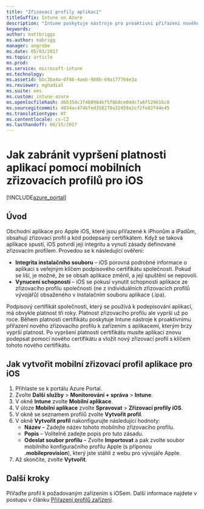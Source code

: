 ```yaml
---
title: "Zřizovací profily aplikací"
titleSuffix: Intune on Azure
description: "Intune poskytuje nástroje pro proaktivní přiřazení nového zřizovacího profilu k zařízením s aplikacemi, kterým brzy vyprší platnost."
keywords: 
author: mattbriggs
ms.author: mabrigg
manager: angrobe
ms.date: 05/03/2017
ms.topic: article
ms.prod: 
ms.service: microsoft-intune
ms.technology: 
ms.assetid: bbc3ba4a-df48-4aeb-988b-69a177764e3a
ms.reviewer: mghadial
ms.suite: ems
ms.custom: intune-azure
ms.openlocfilehash: d6635dc3f408984bf5f8b8ce04dc7a6f529616c0
ms.sourcegitcommit: 4034ac474bfed358270a32459a2cf2fe02f44e45
ms.translationtype: HT
ms.contentlocale: cs-CZ
ms.lasthandoff: 08/15/2017
---
```

# <a name="use-ios-mobile-provisioning-profiles-to-prevent-your-apps-from-expiring"></a>Jak zabránit vypršení platnosti aplikací pomocí mobilních zřizovacích profilů pro iOS

[!INCLUDE[azure_portal](./includes/azure_portal.md)]

## <a name="introduction"></a>Úvod

Obchodní aplikace pro Apple iOS, které jsou přiřazené k iPhonům a iPadům, obsahují zřizovací profil a kód podepsaný certifikátem. Když se taková aplikace spustí, iOS potvrdí její integritu a vynutí zásady definované zřizovacím profilem. Provedou se k následující ověření:

- **Integrita instalačního souboru** – iOS porovná podrobné informace o aplikaci s veřejným klíčem podpisového certifikátu společnosti. Pokud se liší, je možné, že se obsah aplikace změnil, a její spuštění se nepovolí.
- **Vynucení schopností** – iOS se pokusí vynutit schopnosti aplikace ze zřizovacího profilu společnosti (ne z individuálních zřizovacích profilů vývojářů) obsaženého v instalačním souboru aplikace (.ipa).


Podpisový certifikát společnosti, který se používá k podepisování aplikací, má obvykle platnost tři roky. Platnost zřizovacího profilu ale vyprší už po roce. Během platnosti certifikátu poskytuje Intune nástroje k proaktivnímu přiřazení nového zřizovacího profilu k zařízením s aplikacemi, kterým brzy vyprší platnost.
Po vypršení platnosti certifikátu musíte aplikaci znovu podepsat pomocí nového certifikátu a vložit nový zřizovací profil s klíčem tohoto nového certifikátu.


## <a name="how-to-create-an-ios-mobile-app-provisioning-profile"></a>Jak vytvořit mobilní zřizovací profil aplikace pro iOS

1. Přihlaste se k portálu Azure Portal.
2. Zvolte **Další služby** > **Monitorování + správa** > **Intune**.
3. V okně **Intune** zvolte **Mobilní aplikace**.
1.  V úloze **Mobilní aplikace** zvolte **Spravovat** > **Zřizovací profily iOS**.
2.  V okně se seznamem profilů zvolte **Vytvořit profil**.
3. V okně **Vytvořit profil** nakonfigurujte následující hodnoty:
    - **Název** – Zadejte název tohoto mobilního zřizovacího profilu.
    - **Popis** – Volitelně zadejte popis pro tuto zásadu.
    - **Odeslat soubor profilu** – Zvolte **Importovat** a pak zvolte soubor mobilního konfiguračního profilu Apple (s příponou **.mobileprovision**), který jste stáhli z webu pro vývojáře Apple.
4. Až skončíte, zvolte **Vytvořit**.

## <a name="next-steps"></a>Další kroky

Přiřaďte profil k požadovaným zařízením s iOSem. Další informace najdete v postupu v článku [Přiřazení profilů zařízení](device-profile-assign.md).
